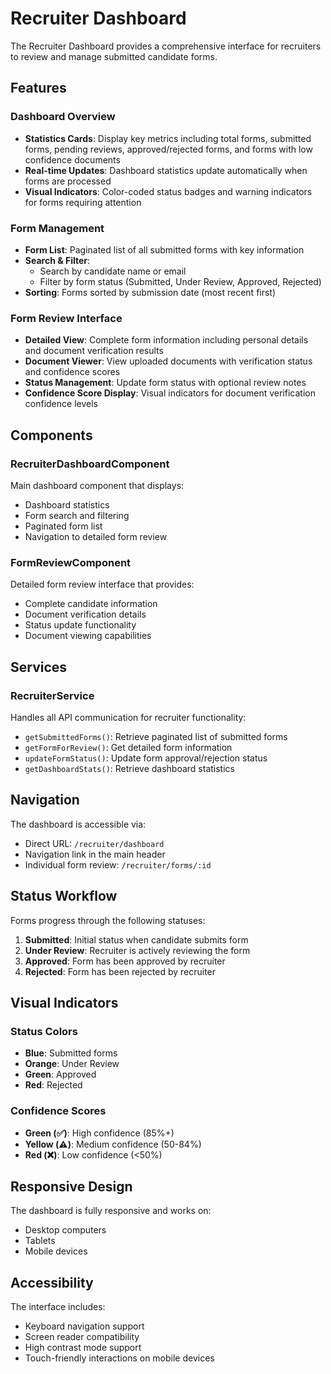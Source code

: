 # Recruiter Dashboard

The Recruiter Dashboard provides a comprehensive interface for recruiters to review and manage submitted candidate forms.

## Features

### Dashboard Overview
- **Statistics Cards**: Display key metrics including total forms, submitted forms, pending reviews, approved/rejected forms, and forms with low confidence documents
- **Real-time Updates**: Dashboard statistics update automatically when forms are processed
- **Visual Indicators**: Color-coded status badges and warning indicators for forms requiring attention

### Form Management
- **Form List**: Paginated list of all submitted forms with key information
- **Search & Filter**: 
  - Search by candidate name or email
  - Filter by form status (Submitted, Under Review, Approved, Rejected)
- **Sorting**: Forms sorted by submission date (most recent first)

### Form Review Interface
- **Detailed View**: Complete form information including personal details and document verification results
- **Document Viewer**: View uploaded documents with verification status and confidence scores
- **Status Management**: Update form status with optional review notes
- **Confidence Score Display**: Visual indicators for document verification confidence levels

## Components

### RecruiterDashboardComponent
Main dashboard component that displays:
- Dashboard statistics
- Form search and filtering
- Paginated form list
- Navigation to detailed form review

### FormReviewComponent
Detailed form review interface that provides:
- Complete candidate information
- Document verification details
- Status update functionality
- Document viewing capabilities

## Services

### RecruiterService
Handles all API communication for recruiter functionality:
- `getSubmittedForms()`: Retrieve paginated list of submitted forms
- `getFormForReview()`: Get detailed form information
- `updateFormStatus()`: Update form approval/rejection status
- `getDashboardStats()`: Retrieve dashboard statistics

## Navigation

The dashboard is accessible via:
- Direct URL: `/recruiter/dashboard`
- Navigation link in the main header
- Individual form review: `/recruiter/forms/:id`

## Status Workflow

Forms progress through the following statuses:
1. **Submitted**: Initial status when candidate submits form
2. **Under Review**: Recruiter is actively reviewing the form
3. **Approved**: Form has been approved by recruiter
4. **Rejected**: Form has been rejected by recruiter

## Visual Indicators

### Status Colors
- **Blue**: Submitted forms
- **Orange**: Under Review
- **Green**: Approved
- **Red**: Rejected

### Confidence Scores
- **Green (✅)**: High confidence (85%+)
- **Yellow (⚠️)**: Medium confidence (50-84%)
- **Red (❌)**: Low confidence (<50%)

## Responsive Design

The dashboard is fully responsive and works on:
- Desktop computers
- Tablets
- Mobile devices

## Accessibility

The interface includes:
- Keyboard navigation support
- Screen reader compatibility
- High contrast mode support
- Touch-friendly interactions on mobile devices
